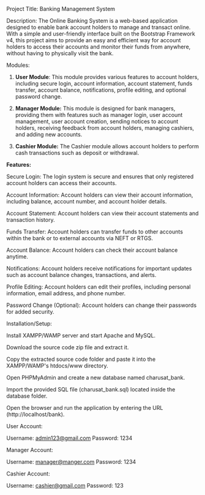 Project Title: Banking Management System

Description: The Online Banking System is a web-based application designed to enable bank account holders to manage and transact online. With a simple and user-friendly interface built on the Bootstrap Framework v4, this project aims to provide an easy and efficient way for account holders to access their accounts and monitor their funds from anywhere, without having to physically visit the bank.

Modules:

1. **User Module**: This module provides various features to account holders, including secure login, account information, account statement, funds transfer, account balance, notifications, profile editing, and optional password change.

2. **Manager Module:** This module is designed for bank managers, providing them with features such as manager login, user account management, user account creation, sending notices to account holders, receiving feedback from account holders, managing cashiers, and adding new accounts.

3. **Cashier Module:** The Cashier module allows account holders to perform cash transactions such as deposit or withdrawal.

**Features:**

Secure Login: The login system is secure and ensures that only registered account holders can access their accounts.

Account Information: Account holders can view their account information, including balance, account number, and account holder details.

Account Statement: Account holders can view their account statements and transaction history.

Funds Transfer: Account holders can transfer funds to other accounts within the bank or to external accounts via NEFT or RTGS.

Account Balance: Account holders can check their account balance anytime.

Notifications: Account holders receive notifications for important updates such as account balance changes, transactions, and alerts.

Profile Editing: Account holders can edit their profiles, including personal information, email address, and phone number.

Password Change (Optional): Account holders can change their passwords for added security.

Installation/Setup:

Install XAMPP/WAMP server and start Apache and MySQL.

Download the source code zip file and extract it.

Copy the extracted source code folder and paste it into the XAMPP/WAMP's htdocs/www directory.

Open PHPMyAdmin and create a new database named charusat_bank.

Import the provided SQL file (charusat_bank.sql) located inside the database folder.

Open the browser and run the application by entering the URL (http://localhost/bank).

User Account:

Username: admin123@gmail.com
Password: 1234

Manager Account:

Username: manager@manger.com
Password: 1234

Cashier Account:

Username: cashier@gmail.com
Password: 123

